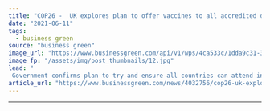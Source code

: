 ```yaml
---
title: "COP26 -  UK explores plan to offer vaccines to all accredited delegations"
date: "2021-06-11"
tags: 
  - business green
source: "business green"
image_url: "https://www.businessgreen.com/api/v1/wps/4ca533c/1dda9c31-350a-4367-ab56-508bf992d2da/5/Coronavirus-185x114.jpg"
image_fp: "/assets/img/post_thumbnails/12.jpg"
lead: "
 Government confirms plan to try and ensure all countries can attend in-person summit, as part of package to donate 100 million surplus coronavirus vaccines to developing countries ..."
article_url: "https://www.businessgreen.com/news/4032756/cop26-uk-explores-plan-offer-vaccines-accredited-delegations"
---
```


---
